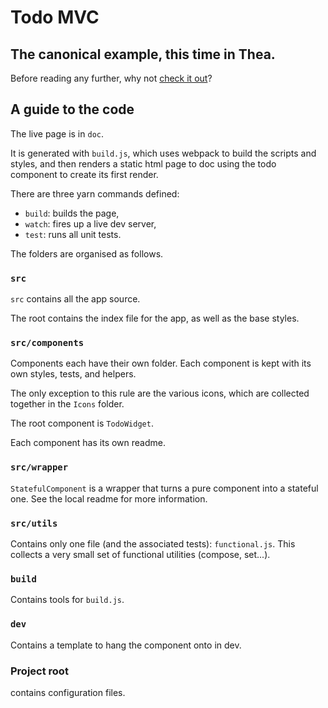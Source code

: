 # Todo MVC
## The canonical example, this time in Thea.

Before reading any further, why not [check it out](https://idokutela.github.io/thea-todo/)?

## A guide to the code
The live page is in `doc`.

It is generated with `build.js`,
which uses webpack to build the scripts and styles, and
then renders a static html page to doc using the todo component
to create its first render.

There are three yarn commands defined:

 - `build`: builds the page,
 - `watch`: fires up a live dev server,
 - `test`: runs all unit tests.

The folders are organised as follows.

### `src`
`src` contains all the app source.

The root contains the index file for the app,
as well as the base styles.

### `src/components`
Components each have their own folder. Each component is
kept with its own styles, tests, and helpers.

The only exception to this rule are the various icons, which are
collected together in the `Icons` folder.

The root component is `TodoWidget`.

Each component has its own readme.

### `src/wrapper`
`StatefulComponent` is a wrapper that turns a pure component
into a stateful one. See the local readme for more information.

### `src/utils`
Contains only one file (and the associated tests): `functional.js`.
This collects a very small set of functional utilities (compose, set...).

### `build`
Contains tools for `build.js`.

### `dev`
Contains a template to hang the component onto in dev.

### Project root
contains configuration files.
